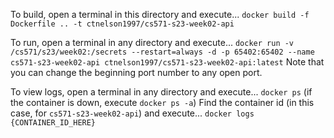 To build, open a terminal in this directory and execute...
`docker build -f Dockerfile .. -t ctnelson1997/cs571-s23-week02-api`

To run, open a terminal in any directory and execute...
`docker run -v /cs571/s23/week02:/secrets --restart=always -d -p 65402:65402 --name cs571-s23-week02-api ctnelson1997/cs571-s23-week02-api:latest`
Note that you can change the beginning port number to any open port.

To view logs, open a terminal in any directory and execute...
`docker ps` (if the container is down, execute `docker ps -a`)
Find the container id (in this case, for `cs571-s23-week02-api`) and execute...
`docker logs {CONTAINER_ID_HERE}`